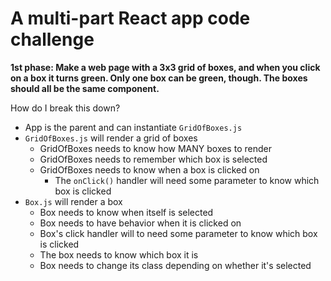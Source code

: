 # A multi-part React app code challenge

**1st phase: Make a web page with a 3x3 grid of boxes, and when you click on a box it turns green. Only one box can be green, though. The boxes should all be the same component.**

How do I break this down? 

  - App is the parent and can instantiate `GridOfBoxes.js`
  - `GridOfBoxes.js` will render a grid of boxes
    - GridOfBoxes needs to know how MANY boxes to render
    - GridOfBoxes needs to remember which box is selected
    - GridOfBoxes needs to know when a box is clicked on
      - The `onClick()` handler will need some parameter to know which box is clicked
  - `Box.js` will render a box
    - Box needs to know when itself is selected
    - Box needs to have behavior when it is clicked on
    - Box's click handler will to need some parameter to know which box is clicked 
    - The box needs to know which box it is
    - Box needs to change its class depending on whether it's selected